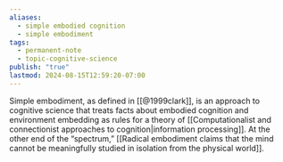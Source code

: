 ```yaml
---
aliases:
  - simple embodied cognition
  - simple embodiment
tags:
  - permanent-note
  - topic-cognitive-science
publish: "true"
lastmod: 2024-08-15T12:59:20-07:00
---
```

Simple embodiment, as defined in [[@1999clark]], is an approach to cognitive science that treats facts about embodied cognition and environment embedding as rules for a theory of [[Computationalist and connectionist approaches to cognition|information processing]]. At the other end of the “spectrum,” [[Radical embodiment claims that the mind cannot be meaningfully studied in isolation from the physical world]].

